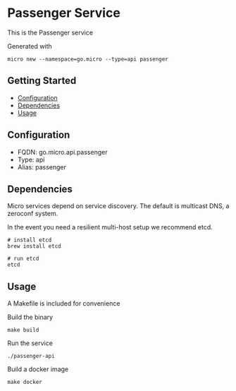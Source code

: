 # Passenger Service

This is the Passenger service

Generated with

```
micro new --namespace=go.micro --type=api passenger
```

## Getting Started

- [Configuration](#configuration)
- [Dependencies](#dependencies)
- [Usage](#usage)

## Configuration

- FQDN: go.micro.api.passenger
- Type: api
- Alias: passenger

## Dependencies

Micro services depend on service discovery. The default is multicast DNS, a zeroconf system.

In the event you need a resilient multi-host setup we recommend etcd.

```
# install etcd
brew install etcd

# run etcd
etcd
```

## Usage

A Makefile is included for convenience

Build the binary

```
make build
```

Run the service
```
./passenger-api
```

Build a docker image
```
make docker
```